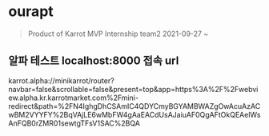 # ourapt

> Product of Karrot MVP Internship team2
> 2021-09-27 ~

## 알파 테스트 localhost:8000 접속 url

karrot.alpha://minikarrot/router?navbar=false&scrollable=false&present=top&app=https%3A%2F%2Fwebview.alpha.kr.karrotmarket.com%2Fmini-redirect&path=%2FN4IghgDhCSAmIC4QDYCmyBGYAMBWAZgOwAcuAzACwBM2VYYFY%2BqVAjLE6wMbFW4gAaEACdUsAJaiuAF0QgAFtOkQEAelWsAnFQB0rZMR01sewtgTFsV1SAC%2BQA
